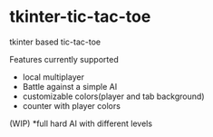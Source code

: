 # tkinter-tic-tac-toe  
 tkinter based tic-tac-toe  
 
 Features currently supported  
 <ul>
 <li>local multiplayer</li>
 <li>Battle against a simple AI</li>
 <li>customizable colors(player and tab background)</li>  
 <li>counter with player colors</li>
 </ul>
 (WIP)  
 *full hard AI with different levels  
